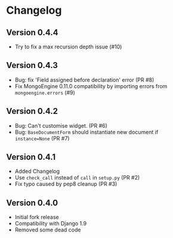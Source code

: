 Changelog
=========

Version 0.4.4
-------------
* Try to fix a max recursion depth issue (#10)

Version 0.4.3
-------------

* Bug: fix 'Field assigned before declaration' error (PR #8)
* Fix MongoEngine 0.11.0 compatibility by importing errors from `mongoengine.errors` (#9)

Version 0.4.2
-------------

* Bug: Can't customise widget. (PR #6)
* Bug: `BaseDocumentForm` should instantiate new document if `instance=None` (PR #7)

Version 0.4.1
-------------

* Added Changelog
* Use `check_call` instead of `call` in `setup.py` (PR #2)
* Fix typo caused by pep8 cleanup (PR #3)

Version 0.4.0
-------------

* Initial fork release
* Compatibility with Django 1.9
* Removed some dead code
